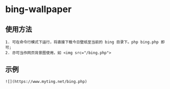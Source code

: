 # bing-wallpaper

## 使用方法

    1. 可在命令行模式下运行，将直接下载今日壁纸至当前的 bing 目录下。php bing.php 即可;
    2. 亦可当作网页背景图使用，如 <img src="/bing.php">

## 示例

    ![](https://www.myting.net/bing.php)
